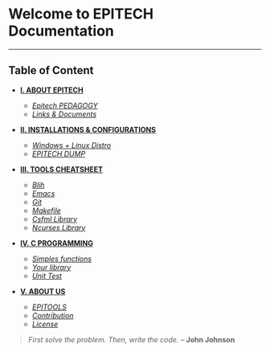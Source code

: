 # Welcome to EPITECH Documentation
***

## Table of Content

* **[I. ABOUT EPITECH](./)**

    - [*Epitech PEDAGOGY*](about_epitech/epitech.md)
    - [*Links & Documents*](about_epitech/links_docs.md)

* **[II. INSTALLATIONS & CONFIGURATIONS](install_config/dual_boot.md)**

    - [*Windows + Linux Distro*](install_config/dual_boot.md)
    - [*EPITECH DUMP*](install_config/dump.md)

* **[III. TOOLS CHEATSHEET](tools_cheatsheet/git.md)**

    - [*Blih*](tools_cheatsheet/blih.md)
    - [*Emacs*](tools_cheatsheet/emacs.md)
    - [*Git*](tools_cheatsheet/git.md)
    - [*Makefile*](tools_cheatsheet/makefile.md)
    - [*Csfml Library*](tools_cheatsheet/csfml.md)
    - [*Ncurses Library*](tools_cheatsheet/ncurses.md)

* **[IV. C PROGRAMMING](c_programming/functions.md)**

    - [*Simples functions*](c_programming/functions.md)
    - [*Your library*](c_programming/libmy.md)
    - [*Unit Test*](c_programming/unit_test.md)

* **[V. ABOUT US](about_us/epitools.md)**

    - [*EPITOOLS*](about_us/epitools.md)
    - [*Contribution*](about_us/contribution.md)
    - [*License*](about_us/license.md)

> *First solve the problem. Then, write the code.* – **John Johnson**
